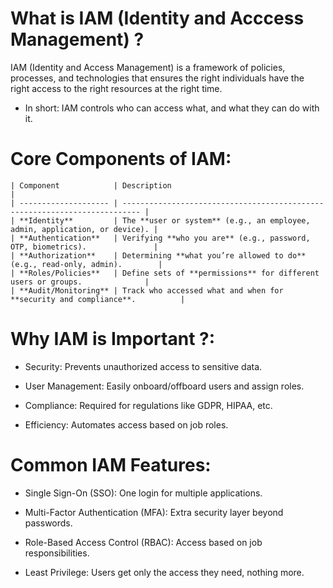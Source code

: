 # What is IAM (Identity and Acccess Management) ?
IAM (Identity and Access Management) is a framework of policies, processes, and technologies that ensures the right individuals have the right access to the right resources at the right time.

- In short: IAM controls who can access what, and what they can do with it.
  
#  Core Components of IAM:
```
| Component            | Description                                                                |
| -------------------- | -------------------------------------------------------------------------- |
| **Identity**         | The **user or system** (e.g., an employee, admin, application, or device). |
| **Authentication**   | Verifying **who you are** (e.g., password, OTP, biometrics).               |
| **Authorization**    | Determining **what you’re allowed to do** (e.g., read-only, admin).        |
| **Roles/Policies**   | Define sets of **permissions** for different users or groups.              |
| **Audit/Monitoring** | Track who accessed what and when for **security and compliance**.          |

```
# Why IAM is Important ?:
- Security: Prevents unauthorized access to sensitive data.

- User Management: Easily onboard/offboard users and assign roles.

- Compliance: Required for regulations like GDPR, HIPAA, etc.

- Efficiency: Automates access based on job roles.

# Common IAM Features:
- Single Sign-On (SSO): One login for multiple applications.

- Multi-Factor Authentication (MFA): Extra security layer beyond passwords.

- Role-Based Access Control (RBAC): Access based on job responsibilities.

- Least Privilege: Users get only the access they need, nothing more.